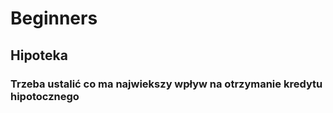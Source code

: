 # Beginners

## Hipoteka

### Trzeba ustalić co ma najwiekszy wpływ na otrzymanie kredytu hipotocznego

